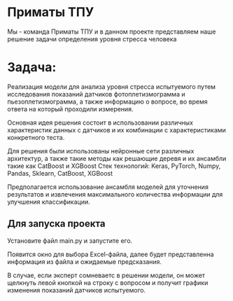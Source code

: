 # Приматы ТПУ
Мы - команда Приматы ТПУ и в данном проекте представляем наше решение задачи определения уровня стресса человека
# Задача: 
Реализация модели для анализа уровня стресса испытуемого путем исследования показаний датчиков фотоплетизмограмма и пьезоплетизмограмма, 
а также информацию о вопросе, во время ответа на который проходили измерения.

Основная идея решения состоит в использовании различных характеристик данных с датчиков и их комбинации с характеристиками конкретного теста.

Для решения были использованы нейронные сети различных архитектур, а также такие методы как решающие деревя и их ансамбли такие как CatBoost и XGBoost
Стек технологий: Keras, PyTorch, Numpy, Pandas, Sklearn, CatBoost, XGBoost

Предполагается использование ансамбля моделей для уточнения результатов и извлечения максимального количества информации для улучшения классификации.

## Для запуска проекта
Установите файл main.py и запустите его. 

Появится окно для выбора Excel-файла, далее будет представленна информация из файла и ожидаемые предсказания.

В случае, если эксперт сомневаетс в решении модели, он может щелкнуть левой кнопкой на строку с вопросом и получит графики изменения показаний датчиков испытуемого.
